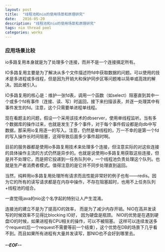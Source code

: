 ```yaml
---
layout: post
title:  "线程池和nio的使用场景和原理研究"
date:   2016-05-20
description: "线程池和nio的使用场景和原理研究"
tags: nio thread pool
categories: works
---
```


### 应用场景比较

io多路复用本身就是为了处理多个连接，而并不是一个连接搞定所有。


IO多路复用主要是为了解决从多个文件描述符fd中获取数据的问题。可以使用的技术是多进程或多线程，但是因为开销大和保护同步区等问题难以简单或高效的解决。因此被引入。

IO多路复用的核心是：维护一张fd表，调用一个函数（如select）阻塞直到其中一个或多个fd有事件（连接、读、写）时返回，接下来扫描该表，并逐一处理其中有事件发生的fd。注意，这个只需要单进程单线程。

现在看题主的问题，假设一个采用该技术的dbserver，使用单线程监听。当有多个数据库的操作过来，也就是发生了多个事件，对于每个事件假设都是向db中写数据，那采用io复用逐一的写入。注意，仍然是单线程的，万一不幸的是第一个fd的写入操作长时间阻塞，这得导致后面多少事件超时啊。

目前的服务器都是使用io多路复用技术来处理多个连接，但注意实际的对这些连接的具体操作主流的方式仍然是异步的。也就是说使用io多路复用获取这些连接，但是并不处理它，而是把它投递到一任务队列中，一个线程池负责处理这个队列。也就是生产者消费者模式。值得注意的是它并不同步处理直到返回。

当然，纯粹用io多路复用处理所有请求而且性能非常好的例子也有——redis。因为它的所有的读写请求都是在内存中操作，不存在阻塞超时，也用不上任务队列+线程池的组合。

一直觉得java的nio这个名字起的特别让人产生混淆。



连接池的建立不是为了提高IO的效率， 而是为了减少内存开销。NIO在高并发读写的时候效率不见得比blocking IO好， 因为硬盘是瓶颈。 NIO的优势是在遇到硬盘IO的时候，如果进程有CPU相关的操作，可以不被阻塞。 这样可以连续发送多个request(后一个request不需要等前一个结束），这个优势在DB的场景下几乎看不到。而且如果所有进程有大量并发读写，那NIO也不会好到哪里去。 



##### --EOF--

